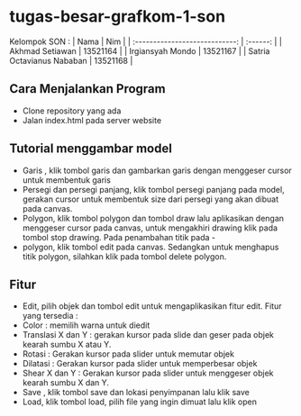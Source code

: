 # tugas-besar-grafkom-1-son
Kelompok SON :
| Nama | Nim |
| :----------------------------: | :------: |
| Akhmad Setiawan | 13521164  |
| Irgiansyah Mondo | 13521167  |
| Satria Octavianus Nababan | 13521168  |

## Cara Menjalankan Program
- Clone repository yang ada
- Jalan index.html pada server website

## Tutorial menggambar model
- Garis , klik tombol garis dan gambarkan garis dengan menggeser cursor untuk membentuk garis
- Persegi dan persegi panjang, klik tombol persegi panjang pada model, gerakan cursor untuk membentuk size dari persegi yang akan dibuat pada canvas.
- Polygon, klik tombol polygon dan tombol draw lalu aplikasikan dengan menggeser cursor pada canvas, untuk mengakhiri drawing klik pada tombol stop drawing. Pada penambahan titik pada - 
- polygon, klik tombol edit pada canvas. Sedangkan untuk menghapus titik polygon, silahkan klik pada tombol delete polygon.

## Fitur
- Edit, pilih objek dan tombol edit untuk mengaplikasikan fitur edit. Fitur yang tersedia : 
- Color : memilih warna untuk diedit
- Translasi X dan Y : gerakan kursor pada slide dan geser pada objek kearah sumbu X atau Y.
- Rotasi : Gerakan kursor pada slider untuk memutar objek
- Dilatasi : Gerakan kursor pada slider untuk memperbesar objek
- Shear X dan Y : Gerakan kursor pada slider untuk menggeser objek kearah sumbu X dan Y.
- Save , klik tombol save dan lokasi penyimpanan lalu klik save
- Load, klik tombol load, pilih file yang ingin dimuat lalu klik open



